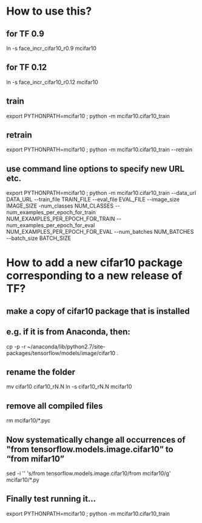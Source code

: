 # How to use this?
## for TF 0.9
ln -s face_incr_cifar10_r0.9 mcifar10
## for TF 0.12
ln -s face_incr_cifar10_r0.12 mcifar10

## train
export PYTHONPATH=mcifar10 ; python -m mcifar10.cifar10_train
## retrain
export PYTHONPATH=mcifar10 ; python -m mcifar10.cifar10_train --retrain

## use command line options to specify new URL etc.
export PYTHONPATH=mcifar10 ; python -m mcifar10.cifar10_train --data_url DATA_URL --train_file TRAIN_FILE --eval_file EVAL_FILE --image_size IMAGE_SIZE -num_classes NUM_CLASSES --num_examples_per_epoch_for_train NUM_EXAMPLES_PER_EPOCH_FOR_TRAIN --num_examples_per_epoch_for_eval NUM_EXAMPLES_PER_EPOCH_FOR_EVAL --num_batches NUM_BATCHES  --batch_size BATCH_SIZE

# How to add a new cifar10 package corresponding to a new release of TF?

## make a copy of cifar10 package that is installed
## e.g. if it is from Anaconda, then:
cp -p -r ~/anaconda/lib/python2.7/site-packages/tensorflow/models/image/cifar10 .

## rename the folder
mv cifar10 cifar10_rN.N
ln -s cifar10_rN.N mcifar10

## remove all compiled files
rm mcifar10/*.pyc

## Now systematically change all occurrences of "from tensorflow.models.image.cifar10” to “from mifar10”
sed -i '' 's/from tensorflow.models.image.cifar10/from mcifar10/g'  mcifar10/*.py

## Finally test running it...
export PYTHONPATH=mcifar10 ; python -m mcifar10.cifar10_train
